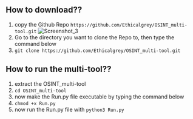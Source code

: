 ## How to download??
1. copy the Github Repo `https://github.com/Ethicalgrey/OSINT_multi-tool.git`
![Screenshot_3](https://user-images.githubusercontent.com/65472841/206374151-06c2ca55-4375-40c2-b98b-7c9d15388c33.png)
2. Go to the directory you want to clone the Repo to, then type the command below
3. `git clone https://github.com/Ethicalgrey/OSINT_multi-tool.git`
## How to run the multi-tool??
1. extract the OSINT_multi-tool
2. `cd OSINT_multi-tool`
3. now make the Run.py file executable by typing the command below
4. `chmod +x Run.py`
5. now run the Run.py file with `python3 Run.py`
